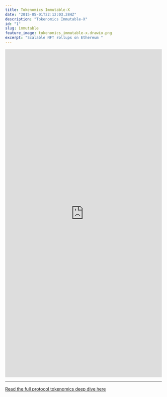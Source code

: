 ```yaml
---
title: Tokenomics Immutable-X
date: "2015-05-01T22:12:03.284Z"
description: "Tokenomics Immutable-X"
id: "1"
slug: immutable
feature_image: tokenomics_immutable-x.drawio.png
excerpt: "Scalable NFT rollups on Ethereum "
---
```


<iframe frameborder="0" style="width:100%;height:1051px;" src="https://viewer.diagrams.net/?tags=%7B%7D&highlight=0000ff&layers=1&nav=1&title=tokenomics_immutable-x.drawio#Uhttps%3A%2F%2Fdrive.google.com%2Fuc%3Fid%3D1KKfvO8tJmr_fDloIueB-UkuzyM1DiH-j%26export%3Ddownload"></iframe>

---

[Read the full protocol tokenomics deep dive here](https://fstrauf.substack.com/p/tokenomics-101-immutable-x)